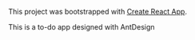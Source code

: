This project was bootstrapped with [Create React App](https://github.com/facebook/create-react-app).


This is a to-do app designed with AntDesign
